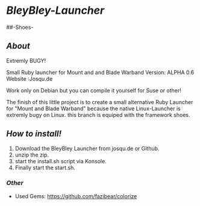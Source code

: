 # _BleyBley-Launcher_
##-Shoes-

## *About* 
Extremly BUGY!

Small Ruby launcher for Mount and and Blade Warband 
Version: ALPHA 0.6
Website :Josqu.de

Work only on Debian but you can compile it yourself for Suse or other!

The finish of this little project is to create a small alternative Ruby Launcher for "Mount and Blade Warband"
because the native Linux-Launcher is extremly bugy on Linux.
this branch is equiped with the framework shoes.
## *How to install!*
1. Download the BleyBley Launcher from josqu.de or Github.
2. unzip the zip.
3. start the install.sh script via Konsole.
4. Finally start the start.sh.

### *Other*
* Used Gems: https://github.com/fazibear/colorize
